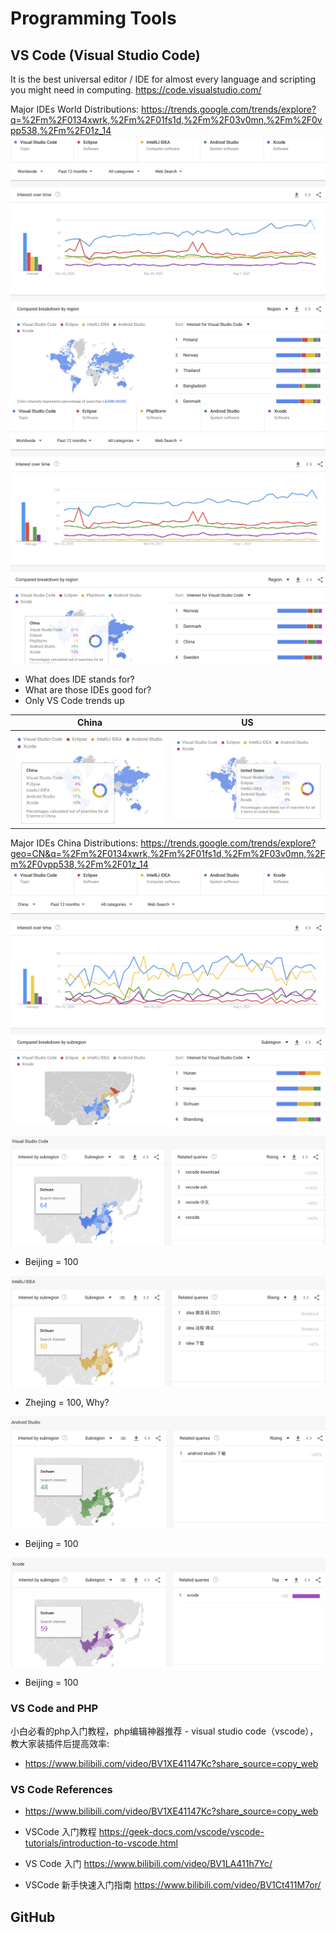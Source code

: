 
# Programming Tools

## VS Code (Visual Studio Code)

It is the best universal editor / IDE for almost every language and scripting you might need in computing.
https://code.visualstudio.com/

Major IDEs World Distributions:
https://trends.google.com/trends/explore?q=%2Fm%2F0134xwrk,%2Fm%2F01fs1d,%2Fm%2F03v0mn,%2Fm%2F0vpp538,%2Fm%2F01z_14
![](resources/World-vscode-eclips.jpg)
![](resources/World-vscode-phpstorm.jpg) 

* What does IDE stands for?
* What are those IDEs good for? 
* Only VS Code trends up


China            |  US
:-------------------------:|:-------------------------:
![](resources/China-vscode-eclips.jpg)  | ![](resources/US-vscode-eclips.jpg)

Major IDEs China Distributions:
https://trends.google.com/trends/explore?geo=CN&q=%2Fm%2F0134xwrk,%2Fm%2F01fs1d,%2Fm%2F03v0mn,%2Fm%2F0vpp538,%2Fm%2F01z_14
![](resources/China-vscode-eclips.png)

![](resources/China-vscode.png)
* Beijing = 100

![](resources/China-intelj.png)
* Zhejing = 100, Why?

![](resources/China-Android.png)
* Beijing = 100

![](resources/China-xcode.png)
* Beijing = 100


### VS Code and PHP

小白必看的php入门教程，php编辑神器推荐 - visual studio code（vscode），教大家装插件后提高效率:
* https://www.bilibili.com/video/BV1XE41147Kc?share_source=copy_web


### VS Code References

* https://www.bilibili.com/video/BV1XE41147Kc?share_source=copy_web
  
* VSCode 入门教程 https://geek-docs.com/vscode/vscode-tutorials/introduction-to-vscode.html

* VS Code 入门 https://www.bilibili.com/video/BV1LA411h7Yc/

* VSCode 新手快速入门指南 https://www.bilibili.com/video/BV1Ct411M7or/



## GitHub
